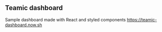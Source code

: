 ## Teamic dashboard

Sample dashboard made with React and styled components
https://teamic-dashboard.now.sh
